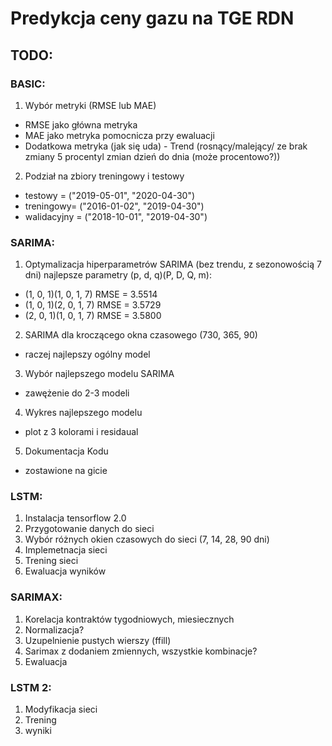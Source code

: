 # Predykcja ceny gazu na TGE RDN

## TODO:
### BASIC:
1. Wybór metryki (RMSE lub MAE)
- RMSE jako główna metryka
- MAE jako metryka pomocnicza przy ewaluacji
- Dodatkowa metryka (jak się uda) - Trend (rosnący/malejący/ ze brak zmiany 5 procentyl zmian dzień do dnia (może procentowo?))   
2. Podział na zbiory treningowy i testowy
 - testowy = ("2019-05-01", "2020-04-30")
 - treningowy= ("2016-01-02", "2019-04-30")
 - walidacyjny = ("2018-10-01", "2019-04-30")


### SARIMA:
1. Optymalizacja hiperparametrów SARIMA (bez trendu, z sezonowością 7 dni)
 najlepsze parametry (p, d, q)(P, D, Q, m):
 - (1, 0, 1)(1, 0, 1, 7) RMSE = 3.5514
 - (1, 0, 1)(2, 0, 1, 7) RMSE = 3.5729
 - (2, 0, 1)(1, 0, 1, 7) RMSE = 3.5800
2. SARIMA dla kroczącego okna czasowego (730, 365, 90)
- raczej najlepszy ogólny model
3. Wybór najlepszego modelu SARIMA
 - zawężenie do 2-3 modeli
4. Wykres najlepszego modelu
- plot z 3 kolorami i residaual
5. Dokumentacja Kodu
- zostawione na gicie

### LSTM:
1. Instalacja tensorflow 2.0
2. Przygotowanie danych do sieci
3. Wybór różnych okien czasowych do sieci (7, 14, 28, 90 dni)
4. Implemetnacja sieci
5. Trening sieci
6. Ewaluacja wyników


### SARIMAX:
1. Korelacja kontraktów tygodniowych, miesiecznych
2. Normalizacja? 
3. Uzupelnienie pustych wierszy (ffill)
4. Sarimax z dodaniem zmiennych, wszystkie kombinacje?
5. Ewaluacja

### LSTM 2:
1. Modyfikacja sieci
2. Trening
3. wyniki

